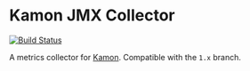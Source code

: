 Kamon JMX Collector
===================

[![Build Status](https://travis-ci.org/Segence/kamon-jmx-collector.svg?branch=master)](https://travis-ci.org/Segence/kamon-jmx-collector)

A metrics collector for [Kamon](http://kamon.io).
Compatible with the `1.x` branch.